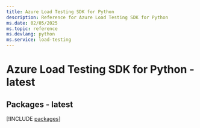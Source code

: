 ```yaml
---
title: Azure Load Testing SDK for Python
description: Reference for Azure Load Testing SDK for Python
ms.date: 02/05/2025
ms.topic: reference
ms.devlang: python
ms.service: load-testing
---
```

# Azure Load Testing SDK for Python - latest

## Packages - latest
[!INCLUDE [packages](load-testing-index.md)]